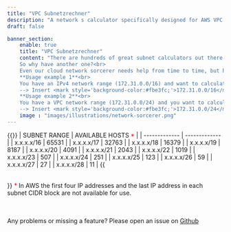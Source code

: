 ```yaml
---
title: "VPC Subnetzrechner"
description: "A network s calculator specifically designed for AWS VPC subnets. Supports static length and variable length IPv4 subnet calculations."
draft: false

banner_section:
    enable: true
    title: "VPC Subnetzrechner"
    content: "There are hundreds of great subnet calculators out there...<br>
    So why have another one?<br>
    Even our cloud network sorcerer needs help from time to time, but he couldn't find the right tool for his needs, so he decided to build his own. This calculator is therefore specifically designed for [AWS VPC subnets](https://docs.aws.amazon.com/vpc/latest/userguide/configure-subnets.html#subnet-sizing) and aims to be clutter free.<br><br>
    **Usage example 1**<br>
    You have an IPv4 network range (172.31.0.0/16) and want to calculate how many VPCs with a CIDR of /24 you can create.<br>
    --> Insert <mark style='background-color:#fbe3fc;'>172.31.0.0/16</mark> into first field and <mark style='background-color: #fbe3fc;'>24</mark> into second field.<br><br>
    **Usage example 2**<br>
    You have a VPC network range (172.31.0.0/24) and you want to calculate variably sized subnets across 3 availability zones.<br>
    --> Insert <mark style='background-color:#fbe3fc;'>172.31.0.0/24</mark> into first field and <mark style='background-color: #fbe3fc;'>26,26,26,28,28,28</mark> into second field.<br><br>"
    image : "images/illustrations/network-sorcerer.png"
---
```

<section id="subnet_stats" hidden>
<p class="mb-3">
  Calculation of <span id="subnet_stats_count" style="font-weight:bold;">0</span> subnets was <span id="subnet_stats_status" style="font-weight:bold;color:ForestGreen;">successfull</span>
</p>
<p class="mb-5">
  About <span id="subnet_stats_usage" style="font-weight:bold;color:ForestGreen">0</span>% of available network address space is used
</p>
</section>
{{<table "table table-striped table-bordered text-center subnet-table">}}
| SUBNET RANGE | AVAILABLE HOSTS <span style="color:red">*</span> |
| ------------- | ------------- |
| x.x.x.x/16 | 65531 |
| x.x.x.x/17 | 32763 |
| x.x.x.x/18 | 16379 |
| x.x.x.x/19 | 8187 |
| x.x.x.x/20 | 4091 |
| x.x.x.x/21 | 2043 |
| x.x.x.x/22 | 1019 |
| x.x.x.x/23 | 507 |
| x.x.x.x/24 | 251 |
| x.x.x.x/25 | 123 |
| x.x.x.x/26 | 59 |
| x.x.x.x/27 | 27 |
| x.x.x.x/28 | 11 |
{{</table>}}
<span style="color:red">*</span> In AWS the first four IP addresses and the last IP address in each subnet CIDR block are not available for use.
<br><br><br>

Any problems or missing a feature? Please open an issue on [Github](https://github.com/nuvibit/nuvibit.com/issues)